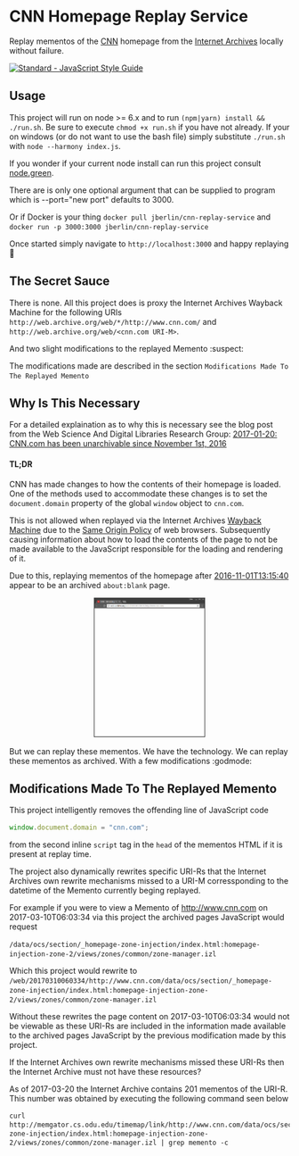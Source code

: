 # CNN Homepage Replay Service
Replay mementos of the [CNN](http://cnn.com) homepage from the [Internet Archives](https://archive.org/) locally without failure.

[![Standard - JavaScript Style Guide](https://cdn.rawgit.com/feross/standard/master/badge.svg)](https://github.com/feross/standard)

## Usage
This project will run on node >= 6.x and to run `(npm|yarn) install && ./run.sh`.
Be sure to execute `chmod +x run.sh` if you have not already.
If your on windows (or do not want to use the bash file) simply substitute `./run.sh`
with `node --harmony index.js`.

If you wonder if your current node install can run this project consult [node.green](http://node.green/).

There are is only one optional argument that can be supplied to program which is
--port="new port" defaults to 3000.

Or if Docker is your thing `docker pull jberlin/cnn-replay-service`
and `docker run -p 3000:3000 jberlin/cnn-replay-service`

Once started simply navigate to `http://localhost:3000` and happy replaying :tada:

## The Secret Sauce
There is none. All this project does is proxy the Internet Archives Wayback Machine
for the following URIs `http://web.archive.org/web/*/http://www.cnn.com/` and `http://web.archive.org/web/<cnn.com URI-M>`.

And two slight modifications to the replayed Memento :suspect:

The modifications made are described in the section `Modifications Made To The Replayed Memento`

## Why Is This Necessary
For a detailed explaination as to why this is necessary see the blog post from the
Web Science And Digital Libraries Research Group:
[2017-01-20: CNN.com has been unarchivable since November 1st, 2016](http://ws-dl.blogspot.com/2017/01/2017-01-20-cnncom-has-been-unarchivable.html)

#### TL;DR
CNN has made changes to how the contents of their homepage is loaded. One of the
methods used to accommodate these changes is to set the `document.domain` property
of the global `window` object to `cnn.com`.

This is not allowed when replayed via
the Internet Archives [Wayback Machine](https://archive.org/web/) due to the
[Same Origin Policy](https://developer.mozilla.org/en-US/docs/Web/Security/Same-origin_policy)
of web browsers. Subsequently causing information about how to load the contents of
the page to not be made available to the JavaScript responsible for the
loading and rendering of it.

Due to this, replaying mementos of the homepage after [2016-11-01T13:15:40](http://web.archive.org/web/20161101131540/http://www.cnn.com/) appear
to be an archived `about:blank` page.
<p align="center">
  <img height="250" src="cnnWhiteOut.png"/>
</p>


But we can replay these mementos. We have the technology.
We can replay these mementos as archived. With a few modifications :godmode:

## Modifications Made To The Replayed Memento
This project intelligently removes the offending line of JavaScript code
```js
window.document.domain = "cnn.com";
```
from the second inline `script` tag in the `head` of the mementos HTML
if it is present at replay time.

The project also dynamically rewrites specific URI-Rs that the Internet Archives own
rewrite mechanisms missed to a URI-M corressponding to the datetime of the Memento
currently beging replayed.

For example if you were to view a Memento of http://www.cnn.com on 2017-03-10T06:03:34
via this project the archived pages JavaScript would request

`/data/ocs/section/_homepage-zone-injection/index.html:homepage-injection-zone-2/views/zones/common/zone-manager.izl`

Which this project would rewrite to `/web/20170310060334/http://www.cnn.com/data/ocs/section/_homepage-zone-injection/index.html:homepage-injection-zone-2/views/zones/common/zone-manager.izl`

Without these rewrites the page content on 2017-03-10T06:03:34 would not be viewable as
these URI-Rs are included in the information made available to the archived pages JavaScript
by the previous modification made by this project.

If the Internet Archives own rewrite mechanisms missed these URI-Rs then the Internet Archive
must not have these resources?

As of 2017-03-20 the Internet Archive contains 201 mementos of the URI-R. This number was obtained by executing the following command seen below
```shell
curl http://memgator.cs.odu.edu/timemap/link/http://www.cnn.com/data/ocs/section/_homepage-zone-injection/index.html:homepage-injection-zone-2/views/zones/common/zone-manager.izl | grep memento -c
```
